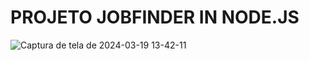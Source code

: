 # PROJETO JOBFINDER IN NODE.JS
![Captura de tela de 2024-03-19 13-42-11](https://github.com/MoacyrKennedy/JOBFINDER/assets/105392455/facc27f3-6be5-4c88-9f73-e90123d61d2d)
